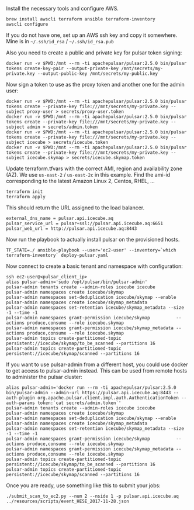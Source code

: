 Install the necessary tools and configure AWS.
```
brew install awscli terraform ansible terraform-inventory
awscli configure
```

If you do not have one, set up an AWS ssh key and copy it somewhere.
Mine is in `~/.ssh/id_rsa`  /  `~/.ssh/id_rsa.pub`

Also you need to create a public and private key for pulsar token signing:
```
docker run -v $PWD:/mnt --rm -ti apachepulsar/pulsar:2.5.0 bin/pulsar tokens create-key-pair --output-private-key /mnt/secrets/my-private.key --output-public-key /mnt/secrets/my-public.key
```

Now sign a token to use as the proxy token and another one for the admin user:
```
docker run -v $PWD:/mnt --rm -ti apachepulsar/pulsar:2.5.0 bin/pulsar tokens create --private-key file:///mnt/secrets/my-private.key --subject proxy-user > secrets/proxy-user.token
docker run -v $PWD:/mnt --rm -ti apachepulsar/pulsar:2.5.0 bin/pulsar tokens create --private-key file:///mnt/secrets/my-private.key --subject admin > secrets/admin.token
docker run -v $PWD:/mnt --rm -ti apachepulsar/pulsar:2.5.0 bin/pulsar tokens create --private-key file:///mnt/secrets/my-private.key --subject icecube > secrets/icecube.token
docker run -v $PWD:/mnt --rm -ti apachepulsar/pulsar:2.5.0 bin/pulsar tokens create --private-key file:///mnt/secrets/my-private.key --subject icecube.skymap > secrets/icecube.skymap.token
```

Update terraform.tfvars with the correct AMI, region and availability zone (AZ).
We use `us-east-2` / `us-east-2c` in this example.
Find the ami-id corresponding to the latest Amazon Linux 2, Centos, RHEL, ...

```
terraform init
terraform apply
```

This should return the URL assigned to the load balancer.
```
external_dns_name = pulsar.api.icecube.aq
pulsar_service_url = pulsar+ssl://pulsar.api.icecube.aq:6651
pulsar_web_url = http://pulsar.api.icecube.aq:8443
```

Now run the playbook to actually install pulsar on the provisioned hosts.
```
TF_STATE=./ ansible-playbook --user='ec2-user' --inventory=`which terraform-inventory` deploy-pulsar.yaml
```

Now connect to create a basic tenant and namespace with configuration:
```
ssh ec2-user@<pulsar_client_ip>
alias pulsar-admin='sudo /opt/pulsar/bin/pulsar-admin'
pulsar-admin tenants create --admin-roles icecube icecube
pulsar-admin namespaces create icecube/skymap
pulsar-admin namespaces set-deduplication icecube/skymap --enable
pulsar-admin namespaces create icecube/skymap_metadata
pulsar-admin namespaces set-retention icecube/skymap_metadata --size -1 --time -1
pulsar-admin namespaces grant-permission icecube/skymap          --actions produce,consume --role icecube.skymap
pulsar-admin namespaces grant-permission icecube/skymap_metadata --actions produce,consume --role icecube.skymap
pulsar-admin topics create-partitioned-topic persistent://icecube/skymap/to_be_scanned --partitions 16
pulsar-admin topics create-partitioned-topic persistent://icecube/skymap/scanned --partitions 16
```

If you want to use pulsar-admin from a different host, you could use docker to get access
to pulsar-admin instead.
This can be used from remote hosts to administer the pulsar cluster:
```
alias pulsar-admin='docker run --rm -ti apachepulsar/pulsar:2.5.0 bin/pulsar-admin --admin-url https://pulsar.api.icecube.aq:8443 --auth-plugin org.apache.pulsar.client.impl.auth.AuthenticationToken --auth-params token:`cat secrets/admin.token`'
pulsar-admin tenants create --admin-roles icecube icecube
pulsar-admin namespaces create icecube/skymap
pulsar-admin namespaces set-deduplication icecube/skymap --enable
pulsar-admin namespaces create icecube/skymap_metadata
pulsar-admin namespaces set-retention icecube/skymap_metadata --size -1 --time -1
pulsar-admin namespaces grant-permission icecube/skymap          --actions produce,consume --role icecube.skymap
pulsar-admin namespaces grant-permission icecube/skymap_metadata --actions produce,consume --role icecube.skymap
pulsar-admin topics create-partitioned-topic persistent://icecube/skymap/to_be_scanned --partitions 16
pulsar-admin topics create-partitioned-topic persistent://icecube/skymap/scanned --partitions 16
```

Once you are ready, use something like this to submit your jobs:

```
./submit_scan_to_ec2.py --num 2 --nside 1 -p pulsar.api.icecube.aq ../resources/scripts/event_HESE_2017-11-28.json
```

